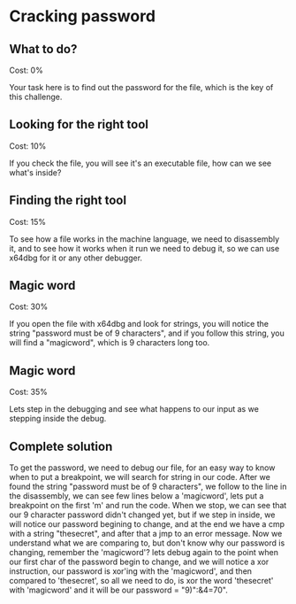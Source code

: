Cracking password
========

## What to do?

Cost: 0%

Your task here is to find out the password for the file, which is the key of this challenge.

## Looking for the right tool

Cost: 10%

If you check the file, you will see it's an executable file, how can we see what's inside?

## Finding the right tool

Cost: 15%

To see how a file works in the machine language, we need to disassembly it, and to see how it works when it run we need to debug it, so we can use x64dbg for it or any other debugger.

## Magic word

Cost: 30%

If you open the file with x64dbg and look for strings, you will notice the string "password must be of 9 characters", and if you follow this string, you will find a "magicword", which is 9 characters long too.

## Magic word

Cost: 35%

Lets step in the debugging and see what happens to our input as we stepping inside the debug.

## Complete solution

To get the password, we need to debug our file, for an easy way to know when to put a breakpoint, we will search for string in our code.
After we found the string "password must be of 9 characters", we follow to the line in the disassembly, we can see few lines below a 'magicword', lets put a breakpoint on the first 'm' and run the code.
When we stop, we can see that our 9 character password didn't changed yet, but if we step in inside, we will notice our password begining to change, and at the end we have a cmp with a string "thesecret", and after that a jmp to an error message.
Now we understand what we are comparing to, but don't know why our password is changing, remember the 'magicword'? lets debug again to the point when our first char of the password begin to change, and we will notice a xor instruction, our password is xor'ing with the 'magicword', and then compared to 'thesecret', so all we need to do, is xor the word 'thesecret' with 'magicword' and it will be our password = "9)":&4=70".
